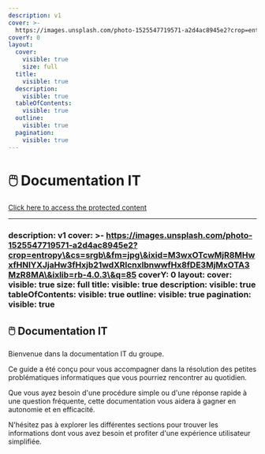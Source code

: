 ```yaml
---
description: v1
cover: >-
  https://images.unsplash.com/photo-1525547719571-a2d4ac8945e2?crop=entropy&cs=srgb&fm=jpg&ixid=M3wxOTcwMjR8MHwxfHNlYXJjaHw3fHxjb21wdXRlcnxlbnwwfHx8fDE3MjMxOTA3MzR8MA&ixlib=rb-4.0.3&q=85
coverY: 0
layout:
  cover:
    visible: true
    size: full
  title:
    visible: true
  description:
    visible: true
  tableOfContents:
    visible: true
  outline:
    visible: true
  pagination:
    visible: true
---
```


# 🖱️ Documentation IT

[Click here to access the protected content](https://github.com/mramard/docit/edit/main/protect.html)

***

### description: v1 cover: >- https://images.unsplash.com/photo-1525547719571-a2d4ac8945e2?crop=entropy\&cs=srgb\&fm=jpg\&ixid=M3wxOTcwMjR8MHwxfHNlYXJjaHw3fHxjb21wdXRlcnxlbnwwfHx8fDE3MjMxOTA3MzR8MA\&ixlib=rb-4.0.3\&q=85 coverY: 0 layout: cover: visible: true size: full title: visible: true description: visible: true tableOfContents: visible: true outline: visible: true pagination: visible: true

## 🖱️ Documentation IT

Bienvenue dans la documentation IT du groupe.

Ce guide a été conçu pour vous accompagner dans la résolution des petites problématiques informatiques que vous pourriez rencontrer au quotidien.

Que vous ayez besoin d'une procédure simple ou d'une réponse rapide à une question fréquente, cette documentation vous aidera à gagner en autonomie et en efficacité.

N'hésitez pas à explorer les différentes sections pour trouver les informations dont vous avez besoin et profiter d'une expérience utilisateur simplifiée.
